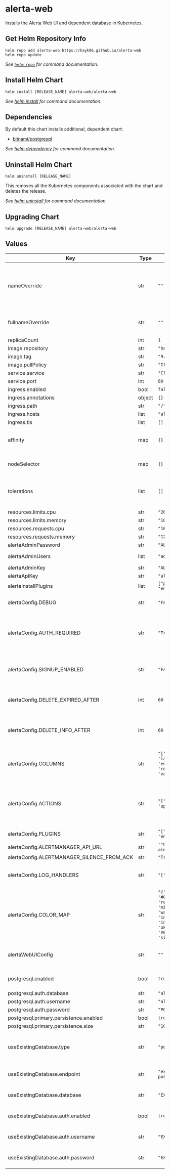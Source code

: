 # alerta-web

Installs the Alerta Web UI and dependent database in Kubernetes.

## Get Helm Repository Info

```console
helm repo add alerta-web https://hayk96.github.io/alerta-web
helm repo update
```

_See [`helm repo`](https://helm.sh/docs/helm/helm_repo/) for command documentation._

## Install Helm Chart

```console
helm install [RELEASE_NAME] alerta-web/alerta-web
```

_See [helm install](https://helm.sh/docs/helm/helm_install/) for command documentation._

## Dependencies

By default this chart installs additional, dependent chart:

- [bitnami/postgresql](https://github.com/bitnami/charts/tree/master/bitnami/postgresql)

_See [helm dependency](https://helm.sh/docs/helm/helm_dependency/) for command documentation._

## Uninstall Helm Chart

```console
helm uninstall [RELEASE_NAME]
```

This removes all the Kubernetes components associated with the chart and deletes the release.

_See [helm uninstall](https://helm.sh/docs/helm/helm_uninstall/) for command documentation._

## Upgrading Chart

```console
helm upgrade [RELEASE_NAME] alerta-web/alerta-web
```

## Values

| Key                                        | Type   | Default                                                                                                                                                                                                                                                        | Description                                                                            |
|--------------------------------------------|--------|----------------------------------------------------------------------------------------------------------------------------------------------------------------------------------------------------------------------------------------------------------------|----------------------------------------------------------------------------------------|
| nameOverride                               | str    | `""`                                                                                                                                                                                                                                                           | String to partially override alerta.fullname template (will maintain the release name) | 
| fullnameOverride                           | str    | `""`                                                                                                                                                                                                                                                           | String to fully override alerta.fullname template                                      |
| replicaCount                               | int    | `1`                                                                                                                                                                                                                                                            |                                                                                        |
| image.repository                           | str    | `"hayk96/alerta-web"`                                                                                                                                                                                                                                          |                                                                                        |
| image.tag                                  | str    | `"9.0.4"`                                                                                                                                                                                                                                                      |                                                                                        |
| image.pullPolicy                           | str    | `"IfNotPresent"`                                                                                                                                                                                                                                               |                                                                                        |
| service.service                            | str    | `"ClusterIP"`                                                                                                                                                                                                                                                  |                                                                                        |
| service.port                               | int    | `80`                                                                                                                                                                                                                                                           |                                                                                        |
| ingress.enabled                            | bool   | `false`                                                                                                                                                                                                                                                        |                                                                                        |
| ingress.annotations                        | object | `{}`                                                                                                                                                                                                                                                           |                                                                                        |
| ingress.path                               | str    | `"/"`                                                                                                                                                                                                                                                          |                                                                                        |
| ingress.hosts                              | list   | `"alerta.example.com"`                                                                                                                                                                                                                                         |                                                                                        |
| ingress.tls                                | list   | `[]`                                                                                                                                                                                                                                                           |                                                                                        |
| affinity                                   | map    | `{}`                                                                                                                                                                                                                                                           | Affinity settings for pod assignment                                                   |
| nodeSelector                               | map    | `{}`                                                                                                                                                                                                                                                           | Node labels for Alerta pod assignment                                                  |
| tolerations                                | list   | `[]`                                                                                                                                                                                                                                                           | Node tolerations for scheduling to nodes with taints                                   |
| resources.limits.cpu                       | str    | `"200m"`                                                                                                                                                                                                                                                       |                                                                                        |
| resources.limits.memory                    | str    | `"1Gi"`                                                                                                                                                                                                                                                        |                                                                                        |
| resources.requests.cpu                     | str    | `"100m"`                                                                                                                                                                                                                                                       |                                                                                        |
| resources.requests.memory                  | str    | `"128Mi"`                                                                                                                                                                                                                                                      |                                                                                        |
| alertaAdminPassword                        | str    | `"ALERTA_ADMIN_PASSWORD"`                                                                                                                                                                                                                                      |                                                                                        |
| alertaAdminUsers                           | list   | `"admin"`                                                                                                                                                                                                                                                      | The list of the admin users                                                            |
| alertaAdminKey                             | str    | `"ALERTA_ADMIN_KEY"`                                                                                                                                                                                                                                           |                                                                                        |
| alertaApiKey                               | str    | `"alertaApiKey"`                                                                                                                                                                                                                                               |                                                                                        |
| alertaInstallPlugins                       | list   | `["prometheus", "normalise", "enhance"]`                                                                                                                                                                                                                       |                                                                                        |
| alertaConfig.DEBUG                         | str    | `"False"`                                                                                                                                                                                                                                                      | Debug mode for increased logging                                                       |
| alertaConfig.AUTH_REQUIRED                 | str    | `"True"`                                                                                                                                                                                                                                                       | Users must authenticate when using web UI or command-line tool                         |
| alertaConfig.SIGNUP_ENABLED                | str    | `"False"`                                                                                                                                                                                                                                                      | Prevent self-service sign-up of new users via the web UI                               |
| alertaConfig.DELETE_EXPIRED_AFTER          | int    | `60`                                                                                                                                                                                                                                                           | Time period before deleting expired alerts                                             |
| alertaConfig.DELETE_INFO_AFTER             | int    | `60`                                                                                                                                                                                                                                                           | Time period before deleting informational alerts                                       |
| alertaConfig.COLUMNS                       | str    | `"['severity', 'status', 'lastReceiveTime', 'environment', 'service', 'resource', 'event', 'value', 'text']"`                                                                                                                                                  | User defined columns and column order for alert list view                              |
| alertaConfig.ACTIONS                       | str    | `"['createIssue', 'updateIssue']"`                                                                                                                                                                                                                             | Adds buttons to web console for operators to trigger custom actions against alert      |
| alertaConfig.PLUGINS                       | str    | `"['prometheus', 'normalise', 'enhance']"`                                                                                                                                                                                                                     | List of enabled plugins                                                                |
| alertaConfig.ALERTMANAGER_API_URL          | str    | `'"http://prometheus-alertmanager.svc"'`                                                                                                                                                                                                                       |                                                                                        |
| alertaConfig.ALERTMANAGER_SILENCE_FROM_ACK | str    | `"True"`                                                                                                                                                                                                                                                       |                                                                                        |
| alertaConfig.LOG_HANDLERS                  | str    | `"['console']"`                                                                                                                                                                                                                                                | List of log handlers eg. console, file, wsgi                                           |
| alertaConfig.COLOR_MAP                     | str    | `"{'severity': {'security': '#000000', 'critical': 'red', 'major' : '#F89407', 'minor' : '#f8bc07', 'warning': '#1E90FF', 'indeterminate': '#a32cf2', 'informational': 'green', 'ok': '#00CC00', 'normal': '#0aab78', 'unknown': 'silver'}, 'text': 'white'}"` | Dictionary of severity colors, text and highlight color                                |
| alertaWebUIConfig                          | str    | `""`                                                                                                                                                                                                                                                           | Configures Alerta web UI (It uses simple JSON syntax)                                  |  
| postgresql.enabled                         | bool   | `true`                                                                                                                                                                                                                                                         | Enable PgSQL as backend database                                                       |
| postgresql.auth.database                   | str    | `"alerta"`                                                                                                                                                                                                                                                     |                                                                                        |
| postgresql.auth.username                   | str    | `"alerta"`                                                                                                                                                                                                                                                     |                                                                                        |
| postgresql.auth.password                   | str    | `"PG_ALERTA_PASSWORD"`                                                                                                                                                                                                                                         |                                                                                        |
| postgresql.primary.persistence.enabled     | bool   | `true`                                                                                                                                                                                                                                                         |                                                                                        |
| postgresql.primary.persistence.size        | str    | `"1Gi"`                                                                                                                                                                                                                                                        |                                                                                        |
| useExistingDatabase.type                   | str    | `"postgresql"`                                                                                                                                                                                                                                                 | Type of the database. Currently only Postgresql supported                              |
| useExistingDatabase.endpoint               | str    | `"example-postgresql.default.svc:5432"`                                                                                                                                                                                                                        | The address and port of the database                                                   |
| useExistingDatabase.database               | str    | `"EXISTING_DATABASE_NAME"`                                                                                                                                                                                                                                     | Name of the existing database                                                          |
| useExistingDatabase.auth.enabled           | bool   | `true`                                                                                                                                                                                                                                                         | Use basic auth to connect with database                                                |
| useExistingDatabase.auth.username          | str    | `"EXISTING_USERNAME"`                                                                                                                                                                                                                                          | Username of the existing database                                                      |
| useExistingDatabase.auth.password          | str    | `"EXISTING_PASSWORD"`                                                                                                                                                                                                                                          | Password of the existing database                                                      |
